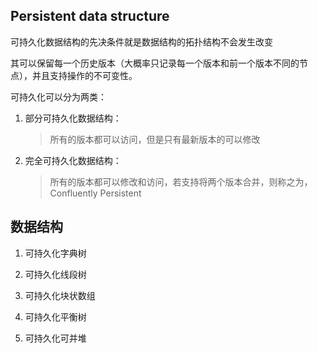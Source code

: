 ## Persistent data structure

可持久化数据结构的先决条件就是数据结构的拓扑结构不会发生改变

其可以保留每一个历史版本（大概率只记录每一个版本和前一个版本不同的节点），并且支持操作的不可变性。

可持久化可以分为两类：

1. 部分可持久化数据结构：
    > 所有的版本都可以访问，但是只有最新版本的可以修改

2. 完全可持久化数据结构：
    > 所有的版本都可以修改和访问，若支持将两个版本合并，则称之为，Confluently Persistent


## 数据结构

1. 可持久化字典树

2. 可持久化线段树

3. 可持久化块状数组

4. 可持久化平衡树

5. 可持久化可并堆